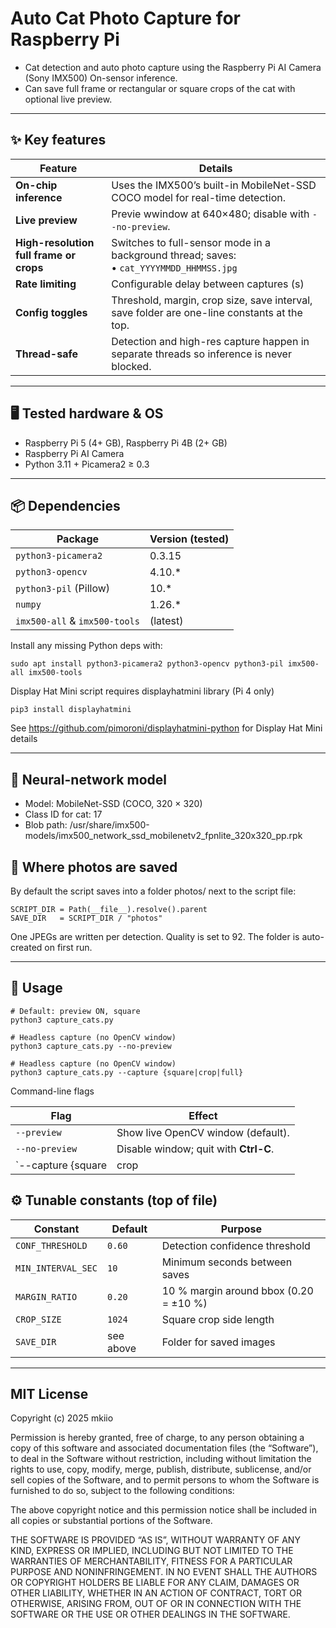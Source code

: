 # Auto Cat Photo Capture for Raspberry Pi

* Cat detection and auto photo capture using the Raspberry Pi AI Camera (Sony IMX500) On-sensor inference.  
* Can save full frame or rectangular or square crops of the cat with optional live preview.
---

## ✨ Key features

| Feature | Details |
|---------|---------|
| **On-chip inference** | Uses the IMX500’s built-in MobileNet-SSD COCO model for real-time detection. |
| **Live preview** | Previe wwindow at 640×480; disable with `--no-preview`. |
| **High-resolution full frame or crops** | Switches to full-sensor mode in a background thread; saves:<br>• `cat_YYYYMMDD_HHMMSS.jpg` |
| **Rate limiting** | Configurable delay between captures (s)|
| **Config toggles** | Threshold, margin, crop size, save interval, save folder are one-line constants at the top. |
| **Thread-safe** | Detection and high-res capture happen in separate threads so inference is never blocked. |

---

## 🖥️ Tested hardware & OS

* Raspberry Pi 5 (4+ GB), Raspberry Pi 4B (2+ GB) 
* Raspberry Pi AI Camera 
* Python 3.11 + Picamera2 ≥ 0.3

---

## 📦 Dependencies

| Package | Version (tested) |
|---------|------------------|
| `python3-picamera2` | 0.3.15 |
| `python3-opencv`    | 4.10.* |
| `python3-pil` (Pillow) | 10.* |
| `numpy`             | 1.26.* |
| `imx500-all` & `imx500-tools` | (latest) |

Install any missing Python deps with:

```
sudo apt install python3-picamera2 python3-opencv python3-pil imx500-all imx500-tools
```

Display Hat Mini script requires displayhatmini library (Pi 4 only)
```
pip3 install displayhatmini
```
See https://github.com/pimoroni/displayhatmini-python for Display Hat Mini details

---

## 🤖 Neural-network model

* Model: MobileNet-SSD (COCO, 320 × 320)
* Class ID for cat: 17
* Blob path: /usr/share/imx500-models/imx500_network_ssd_mobilenetv2_fpnlite_320x320_pp.rpk

## 📂 Where photos are saved

By default the script saves into a folder photos/ next to the script file:
```
SCRIPT_DIR = Path(__file__).resolve().parent
SAVE_DIR   = SCRIPT_DIR / "photos"
```
One JPEGs are written per detection. Quality is set to 92. The folder is auto-created on first run.

---

## 🚀 Usage
```
# Default: preview ON, square
python3 capture_cats.py

# Headless capture (no OpenCV window)
python3 capture_cats.py --no-preview

# Headless capture (no OpenCV window)
python3 capture_cats.py --capture {square|crop|full} 
```

Command-line flags


| Flag | Effect |
|------|--------|
| `--preview`     | Show live OpenCV window (default). |
| `--no-preview`  | Disable window; quit with **Ctrl-C**. |
| `--capture {square|crop|full}` | Change capture format |

## ⚙️ Tunable constants (top of file)

| Constant | Default | Purpose |
|----------|---------|---------|
| `CONF_THRESHOLD`   | `0.60` | Detection confidence threshold |
| `MIN_INTERVAL_SEC` | `10`   | Minimum seconds between saves |
| `MARGIN_RATIO`     | `0.20` | 10 % margin around bbox (0.20 = ±10 %) |
| `CROP_SIZE`        | `1024` | Square crop side length |
| `SAVE_DIR`         | see above | Folder for saved images |

---

## MIT License

Copyright (c) 2025 mkiio

Permission is hereby granted, free of charge, to any person obtaining a copy
of this software and associated documentation files (the “Software”), to deal
in the Software without restriction, including without limitation the rights
to use, copy, modify, merge, publish, distribute, sublicense, and/or sell
copies of the Software, and to permit persons to whom the Software is
furnished to do so, subject to the following conditions:

The above copyright notice and this permission notice shall be included in
all copies or substantial portions of the Software.

THE SOFTWARE IS PROVIDED “AS IS”, WITHOUT WARRANTY OF ANY KIND, EXPRESS OR
IMPLIED, INCLUDING BUT NOT LIMITED TO THE WARRANTIES OF MERCHANTABILITY,
FITNESS FOR A PARTICULAR PURPOSE AND NONINFRINGEMENT. IN NO EVENT SHALL THE
AUTHORS OR COPYRIGHT HOLDERS BE LIABLE FOR ANY CLAIM, DAMAGES OR OTHER
LIABILITY, WHETHER IN AN ACTION OF CONTRACT, TORT OR OTHERWISE, ARISING FROM,
OUT OF OR IN CONNECTION WITH THE SOFTWARE OR THE USE OR OTHER DEALINGS IN
THE SOFTWARE.
